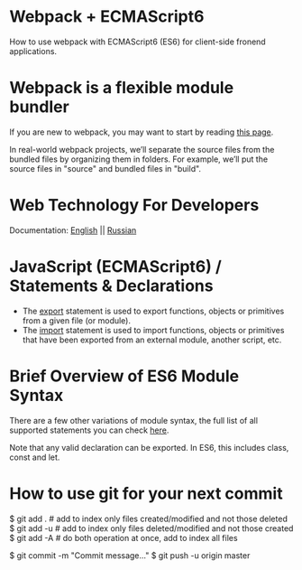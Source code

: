 # Webpack + ECMAScript6

How to use webpack with ECMAScript6 (ES6) for client-side fronend applications.


# Webpack is a flexible module bundler

If you are new to webpack, you may want to start by reading [this page](http://webpack.github.io/docs/).

In real-world webpack projects, we’ll separate the source files from the 
bundled files by organizing them in folders. For example, we’ll put the 
source files in "source" and bundled files in "build".


# Web Technology For Developers

Documentation: [English](https://developer.mozilla.org/en-US/docs/Web) || [Russian](https://developer.mozilla.org/ru/docs/Web)


# JavaScript (ECMAScript6) / Statements & Declarations

* The [export](https://developer.mozilla.org/en-us/docs/Web/JavaScript/Reference/Statements/export) 
statement is used to export functions, objects or primitives from a given file (or module).
* The [import](https://developer.mozilla.org/en-us/docs/Web/JavaScript/Reference/Statements/import) 
statement is used to import functions, objects or primitives that have been exported from an external module, another script, etc.


# Brief Overview of ES6 Module Syntax

There are a few other variations of module syntax, the full list of all supported statements 
you can check [here](https://github.com/ModuleLoader/es6-module-loader/wiki/Brief-Overview-of-ES6-Module-syntax#user-content-all-supported-syntax).

Note that any valid declaration can be exported. In ES6, this includes class, const and let.


# How to use git for your next commit

$ git add .   # add to index only files created/modified and not those deleted
$ git add -u  # add to index only files deleted/modified and not those created
$ git add -A  # do both operation at once, add to index all files

$ git commit -m "Commit message..."
$ git push -u origin master